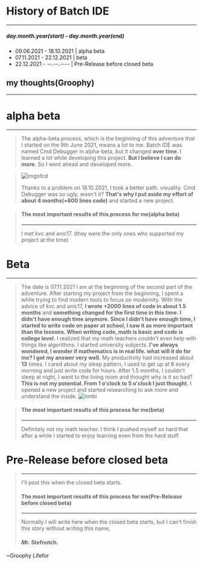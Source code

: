 # **History of Batch IDE**
---
##### day.month.year(start) - day.month.year(end)

- 09.06.2021 - 18.10.2021 | alpha beta
- 07.11.2021 - 22.12.2021 | beta
- 22.12.2021 - --.--.---- | Pre-Release before closed beta

## my thoughts(Groophy)
---
# **alpha beta**
---
>The alpha-beta process, which is the beginning of this adventure that I started on the 9th June 2021, means a lot to me.
>Batch IDE was named Cmd Debugger in alpha-beta, but it changed **over time**. I learned a lot while developing this project.
>**But I believe I can do more.** So I went ahead and developed more.

>![imgofcd](https://user-images.githubusercontent.com/77299279/151219542-fdf3005e-47c7-486f-abd7-6ad3658d18b4.PNG)
>
>Thanks to a problem on 18.10.2021, I took a better path. visuality.
>Cmd Debugger was so ugly, wasn't it? **That's why I put aside my effort of about 4 months(+600 lines code)** and started a new project.

>#### **The most important results of this process for me**(alpha beta)
>---
>I met kvc and anic17. (they were the only ones who supported my project at the time)

# **Beta**
---
>The date is 07.11.2021 I am at the beginning of the second part of the adventure. After starting my project from the beginning, I spent a while trying to find modern tools to focus on modernity.
>With the advice of kvc and anic17, **I wrote +2000 lines of code in about 1.5 months** and **something changed for the first time in this time. I didn't have enough time anymore.
>Since I didn't have enough time, I started to write code on paper at school, I saw it as more important than the lessons. When writing code, math is basic and code is college level.**
>I realized that my math teachers couldn't even help with things like algorithms. I started university subjects. **I've always wondered, I wonder if mathematics is in real life.
>what will it do for me? I got my answer very well.** My productivity had increased about **13** times. I cared about my sleep pattern, I used to get up at 8 every morning and just write code for hours.
>After 1.5 months, I couldn't sleep at night, I went to the living room and thought why is it so bad? **This is not my potential. From 1 o'clock to 5 o'clock I just thought.**
>I opened a new project and started researching to ask more and understand the inside.
>![nmbi](https://user-images.githubusercontent.com/77299279/151224681-7195eeed-ce2a-4936-9617-798232b23054.PNG)

> #### **The most important results of this process for me**(beta)
> ---
>Definitely not my math teacher. I think I pushed myself so hard that after a while I started to enjoy learning even from the hard stuff.


# **Pre-Release before closed beta**
> ---
> I'll post this when the closed beta starts.
> 
> #### **The most important results of this process for me**(Pre-Release before closed beta)
> ---
> Normally I will write here when the closed beta starts, but I can't finish this story without writing this name, 
> #### ***Mr.*** **Stefnotch.**





~Groophy Lifefor
